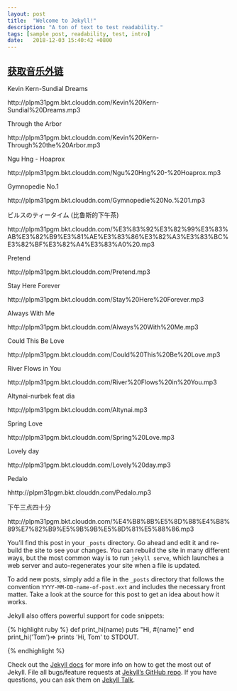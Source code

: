 ```yaml
---
layout: post
title:  "Welcome to Jekyll!"
description: "A ton of text to test readability."
tags: [sample post, readability, test, intro]
date:   2018-12-03 15:40:42 +0800
---
```


## [获取音乐外链](https://music.liuzhijin.cn/?name=Altynai&type=netease)

Kevin Kern-Sundial Dreams
<p>http://plpm31pgm.bkt.clouddn.com/Kevin%20Kern-Sundial%20Dreams.mp3</p>
Through the Arbor
<p>http://plpm31pgm.bkt.clouddn.com/Kevin%20Kern-Through%20the%20Arbor.mp3</p>
Ngu Hng - Hoaprox
<p>http://plpm31pgm.bkt.clouddn.com/Ngu%20Hng%20-%20Hoaprox.mp3</p>
Gymnopedie No.1
<p>http://plpm31pgm.bkt.clouddn.com/Gymnopedie%20No.%201.mp3</p>
ビルスのティータイム (比鲁斯的下午茶)
<p>http://plpm31pgm.bkt.clouddn.com/%E3%83%92%E3%82%99%E3%83%AB%E3%82%B9%E3%81%AE%E3%83%86%E3%82%A3%E3%83%BC%E3%82%BF%E3%82%A4%E3%83%A0%20.mp3</p>
Pretend
<p>http://plpm31pgm.bkt.clouddn.com/Pretend.mp3</p>
Stay Here Forever
<p>http://plpm31pgm.bkt.clouddn.com/Stay%20Here%20Forever.mp3</p>
Always With Me
<p>http://plpm31pgm.bkt.clouddn.com/Always%20With%20Me.mp3</p>
Could This Be Love
<p>http://plpm31pgm.bkt.clouddn.com/Could%20This%20Be%20Love.mp3</p>
River Flows in You
<p>http://plpm31pgm.bkt.clouddn.com/River%20Flows%20in%20You.mp3</p>
Altynai-nurbek feat dia
<p>http://plpm31pgm.bkt.clouddn.com/Altynai.mp3</p>
Spring Love
<p>http://plpm31pgm.bkt.clouddn.com/Spring%20Love.mp3</p>
Lovely day
<p>http://plpm31pgm.bkt.clouddn.com/Lovely%20day.mp3</p>
Pedalo
<p>hhttp://plpm31pgm.bkt.clouddn.com/Pedalo.mp3</p>
下午三点四十分
<p>http://plpm31pgm.bkt.clouddn.com/%E4%B8%8B%E5%8D%88%E4%B8%89%E7%82%B9%E5%9B%9B%E5%8D%81%E5%88%86.mp3</p>

You’ll find this post in your `_posts` directory. Go ahead and edit it and re-build the site to see your changes. You can rebuild the site in many different ways, but the most common way is to run `jekyll serve`, which launches a web server and auto-regenerates your site when a file is updated.

To add new posts, simply add a file in the `_posts` directory that follows the convention `YYYY-MM-DD-name-of-post.ext` and includes the necessary front matter. Take a look at the source for this post to get an idea about how it works.

Jekyll also offers powerful support for code snippets:

{% highlight ruby %}
def print_hi(name)
  puts "Hi, #{name}"
end
print_hi('Tom')=> prints 'Hi, Tom' to STDOUT.

{% endhighlight %}

Check out the [Jekyll docs][jekyll-docs] for more info on how to get the most out of Jekyll. File all bugs/feature requests at [Jekyll’s GitHub repo][jekyll-gh]. If you have questions, you can ask them on [Jekyll Talk][jekyll-talk].

[jekyll-docs]: https://jekyllrb.com/docs/home
[jekyll-gh]:   https://github.com/jekyll/jekyll
[jekyll-talk]: https://talk.jekyllrb.com/
